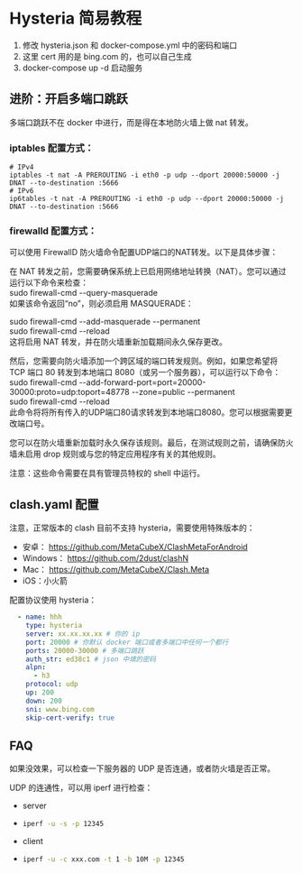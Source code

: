 # Hysteria 简易教程

1. 修改 hysteria.json 和 docker-compose.yml 中的密码和端口
2. 这里 cert 用的是 bing.com 的，也可以自己生成
3. docker-compose up -d 启动服务

## 进阶：开启多端口跳跃

多端口跳跃不在 docker 中进行，而是得在本地防火墙上做 nat 转发。

### iptables 配置方式：

```
# IPv4
iptables -t nat -A PREROUTING -i eth0 -p udp --dport 20000:50000 -j DNAT --to-destination :5666
# IPv6
ip6tables -t nat -A PREROUTING -i eth0 -p udp --dport 20000:50000 -j DNAT --to-destination :5666
```

### firewalld 配置方式：

可以使用 FirewallD 防火墙命令配置UDP端口的NAT转发。以下是具体步骤：  
  
在 NAT 转发之前，您需要确保系统上已启用网络地址转换（NAT）。您可以通过运行以下命令来检查：  
sudo firewall-cmd --query-masquerade  
如果该命令返回“no”，则必须启用 MASQUERADE：  
  
sudo firewall-cmd --add-masquerade --permanent  
sudo firewall-cmd --reload  
这将启用 NAT 转发，并在防火墙重新加载期间永久保存更改。  
  
然后，您需要向防火墙添加一个跨区域的端口转发规则。例如，如果您希望将 TCP 端口 80 转发到本地端口 8080（或另一个服务器），可以运行以下命令：  
sudo firewall-cmd --add-forward-port=port=20000-30000:proto=udp:toport=48778 --zone=public --permanent  
sudo firewall-cmd --reload  
此命令将将所有传入的UDP端口80请求转发到本地端口8080。您可以根据需要更改端口号。  
  
您可以在防火墙重新加载时永久保存该规则。最后，在测试规则之前，请确保防火墙未启用 drop 规则或与您的特定应用程序有关的其他规则。  
  
注意：这些命令需要在具有管理员特权的 shell 中运行。  


## clash.yaml 配置

注意，正常版本的 clash 目前不支持 hysteria，需要使用特殊版本的：

- 安卓： https://github.com/MetaCubeX/ClashMetaForAndroid
- Windows： https://github.com/2dust/clashN
- Mac： https://github.com/MetaCubeX/Clash.Meta
- iOS：小火箭

配置协议使用 hysteria：

```yml
  - name: hhh
    type: hysteria
    server: xx.xx.xx.xx # 你的 ip
    port: 20000 # 你默认 docker 端口或者多端口中任何一个都行
    ports: 20000-30000 # 多端口跳跃
    auth_str: ed38c1 # json 中填的密码
    alpn:
      - h3
    protocol: udp
    up: 200
    down: 200
    sni: www.bing.com
    skip-cert-verify: true
```

## FAQ

如果没效果，可以检查一下服务器的 UDP 是否连通，或者防火墙是否正常。

UDP 的连通性，可以用 iperf 进行检查：

- server
-
  ```sh
  iperf -u -s -p 12345
  ```
- client
-
  ```sh
  iperf -u -c xxx.com -t 1 -b 10M -p 12345
  ```

